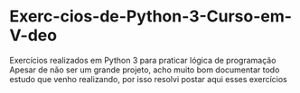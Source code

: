 # Exerc-cios-de-Python-3-Curso-em-V-deo
Exercícios realizados em Python 3 para praticar lógica de programação
Apesar de não ser um grande projeto, acho muito bom documentar todo estudo que venho realizando, por isso resolvi postar aqui esses exercícios
